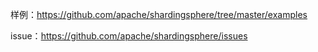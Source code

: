 样例：https://github.com/apache/shardingsphere/tree/master/examples

issue：https://github.com/apache/shardingsphere/issues